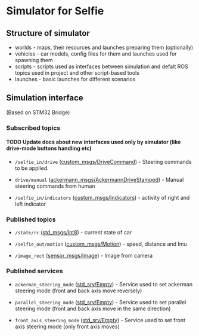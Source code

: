 # Simulator for Selfie

## Structure of simulator
- worlds - maps, their resources and launches preparing them (optionally)
- vehicles - car models, config files for them and launches used for spawning them
- scripts - scripts used as interfaces between simulation and defalt ROS topics used in project and other script-based tools
- launches - basic launches for different scenarios


## Simulation interface
(Based on STM32 Bridge)

### Subscribed topics
#### TODO Update docs about new interfaces used only by simulator (like drive-mode buttons handling etc)

 - `/selfie_in/drive` ([custom_msgs/DriveCommand](./../../Shared/custom_msgs/msg/DriveCommand.msg)) - Steering commands to be applied.

 - `drive/manual` ([ackermann_msgs/AckermannDriveStamped](http://docs.ros.org/api/ackermann_msgs/html/msg/AckermannDriveStamped.html)) - Manual steering commands from human

 - `/selfie_in/indicators` ([custom_msgs/Indicators](./../../Shared/custom_msgs/msg/Indicators.msg)) - activity of right and left indicator

### Published topics
 - `/state/rc` ([std_msgs/Int8](http://docs.ros.org/kinetic/api/std_msgs/html/msg/Int8.html)) - current state of car

 - `/selfie_out/motion` ([custom_msgs/Motion](./../../Shared/custom_msgs/msg/Motion.msg)) - speed, distance and Imu

 - `/image_rect` ([sensor_msgs/Image](http://docs.ros.org/melodic/api/sensor_msgs/html/msg/Image.html)) - Image from camera

### Published services

 - `ackerman_steering_mode` ([std_srv/Empty](http://docs.ros.org/melodic/api/std_srvs/html/srv/Empty.html)) - Service used to set ackerman steering mode (front and back axis move reversely)

 - `parallel_steering_mode` ([std_srv/Empty](http://docs.ros.org/melodic/api/std_srvs/html/srv/Empty.html)) - Service used to set parallel steering mode (front and back axis move in the same direction)

 - `front_axis_steering_mode` ([std_srv/Empty](http://docs.ros.org/melodic/api/std_srvs/html/srv/Empty.html)) - Service used to set front axis steering mode (only front axis moves)
